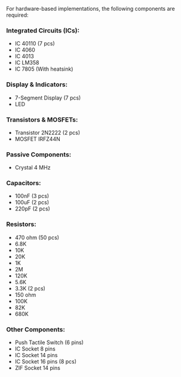 For hardware-based implementations, the following components are required:

### Integrated Circuits (ICs):
- IC 40110 (7 pcs)
- IC 4060
- IC 4013
- IC LM358
- IC 7805 (With heatsink) 

### Display & Indicators:
- 7-Segment Display (7 pcs)
- LED

### Transistors & MOSFETs:
- Transistor 2N2222 (2 pcs)
- MOSFET IRFZ44N

### Passive Components:
- Crystal 4 MHz

### Capacitors:
- 100nF (3 pcs)
- 100uF (2 pcs)
- 220pF (2 pcs)

### Resistors:
- 470 ohm (50 pcs)
- 6.8K
- 10K
- 20K
- 1K
- 2M
- 120K
- 5.6K
- 3.3K (2 pcs)
- 150 ohm
- 100K
- 82K
- 680K

### Other Components:
- Push Tactile Switch (6 pins)
- IC Socket 8 pins
- IC Socket 14 pins
- IC Socket 16 pins (8 pcs)
- ZIF Socket 14 pins
